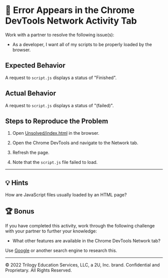# 🐛 Error Appears in the Chrome DevTools Network Activity Tab

Work with a partner to resolve the following issue(s):

* As a developer, I want all of my scripts to be properly loaded by the browser.

## Expected Behavior

A request to `script.js` displays a status of "Finished".

## Actual Behavior

A request to `script.js` displays a status of "(failed)".

## Steps to Reproduce the Problem

1. Open [Unsolved/index.html](Unsolved/index.html) in the browser.

2. Open the Chrome DevTools and navigate to the Network tab.

3. Refresh the page.

4. Note that the `script.js` file failed to load.

---

## 💡 Hints

How are JavaScript files usually loaded by an HTML page?

## 🏆 Bonus

If you have completed this activity, work through the following challenge with your partner to further your knowledge:

* What other features are available in the Chrome DevTools Network tab?

Use [Google](https://www.google.com) or another search engine to research this.

---
© 2022 Trilogy Education Services, LLC, a 2U, Inc. brand. Confidential and Proprietary. All Rights Reserved.
